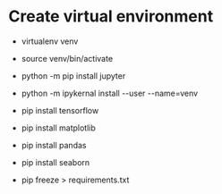 # Create virtual environment

- virtualenv venv
- source venv/bin/activate
- python -m pip install jupyter
- python -m ipykernal install --user --name=venv
- pip install tensorflow
- pip install matplotlib
- pip install pandas
- pip install seaborn

- pip freeze > requirements.txt
